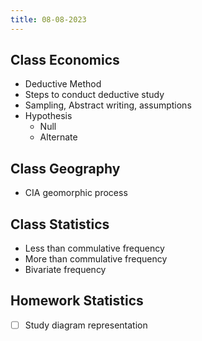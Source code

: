 ```yaml
---
title: 08-08-2023
---
```


## Class Economics
- Deductive Method
- Steps to conduct deductive study
- Sampling, Abstract writing, assumptions
- Hypothesis 
	- Null
	- Alternate


## Class Geography
- CIA geomorphic process

## Class Statistics
- Less than commulative frequency
- More than commulative frequency
- Bivariate frequency

## Homework Statistics
- [ ] Study diagram representation
